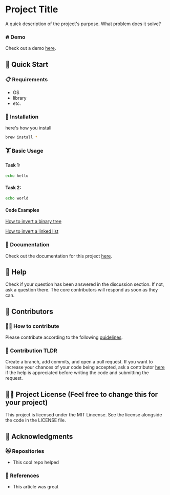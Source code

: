 # Project Title
A quick description of the project's purpose. What problem does it solve?

### 🔥 Demo
Check out a demo [here]().

## 🚀 Quick Start

### 📋 Requirements
* OS
* library
* etc.
### 🔨 Installation
here's how you install
```bash
brew install *
```
### 🏋️ Basic Usage
#### Task 1:
```bash
echo hello
```
#### Task 2:
```bash
echo world
```
#### Code Examples
[How to invert a binary tree]()

[How to invert a linked list]()
### 📕 Documentation
Check out the documentation for this project [here](https://google.com).
## 🛟 Help
Check if your question has been answered in the discussion section. If not, ask a question there. The core contributors will respond as soon as they can.
## 👷 Contributors
### 🧑‍💻 How to contribute
Please contribute according to the following [guidelines]().
### 🥱 Contribution TLDR
Create a branch, add commits, and open a pull request. If you want to increase your chances of your code being accepted, ask a contributor [here]() if the help is appreciated before writing the code and submitting the request.
## 🧑‍⚖️ Project License (Feel free to change this for your project)
This project is licensed under the MIT Lincense. See the license alongside the code in the LICENSE file.

## 🙏 Acknowledgments
### 😻 Repositories
* This cool repo helped
### 📝 References
* This article was great